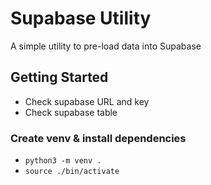 # Supabase Utility

A simple utility to pre-load data into Supabase

## Getting Started

- Check supabase URL and key
- Check supabase table

### Create venv & install dependencies

- `python3 -m venv .`
- `source ./bin/activate`